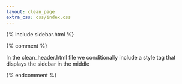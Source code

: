 ```yaml
---
layout: clean_page
extra_css: css/index.css
---
```


{% include sidebar.html %}

{% comment %}

In the clean_header.html file we conditionally include a style
tag that displays the sidebar in the middle

{% endcomment %}
